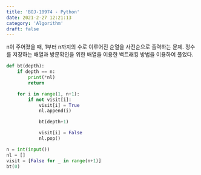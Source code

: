 ```yaml
---
title: 'BOJ-10974 - Python'
date: 2021-2-27 12:21:13
category: 'Algorithm'
draft: false
---
```

n이 주어졌을 때, 1부터 n까지의 수로 이루어진 순열을 사전순으로 출력하는 문제. 정수를 저장하는 배열과 방문확인을 위한 배열을 이용한 백트래킹 방법을 이용하여 풀었다.
```python
def bt(depth):
    if depth == n:
        print(*nl)
        return

    for i in range(1, n+1):
        if not visit[i]:
            visit[i] = True
            nl.append(i)

            bt(depth+1)

            visit[i] = False
            nl.pop()

n = int(input())
nl = []
visit = [False for _ in range(n+1)]
bt(0)

```
